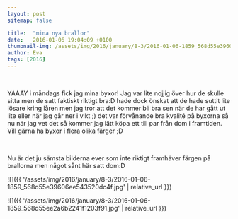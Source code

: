 ```yaml
---
layout: post
sitemap: false

title:  "mina nya brallor"
date:   2016-01-06 19:04:09 +0100
thumbnail-img: /assets/img/2016/january/8-3/2016-01-06-1859_568d55e39606ee543520dc4f.jpg
author: Eva
tags: [2016]
---
```


 




YAAAY i måndags fick jag mina byxor! Jag var lite nojjig över hur de skulle sitta men de satt faktiskt riktigt bra:D hade dock önskat att de hade suttit lite lösare kring låren men jag tror att det kommer bli bra sen när de har gått ut lite eller när jag går ner i vikt ;) det var förvånande bra kvalité på byxorna så nu när jag vet det så kommer jag lätt köpa ett till par från dom i framtiden. Vill gärna ha byxor i flera olika färger ;D 




 




Nu är det ju sämsta bilderna ever som inte riktigt framhäver färgen på brallorna men något sånt här satt dom:D

![]({{ '/assets/img/2016/january/8-3/2016-01-06-1859_568d55e39606ee543520dc4f.jpg'  | relative_url }})

![]({{ '/assets/img/2016/january/8-3/2016-01-06-1859_568d55ee2a6b2241f1203f91.jpg'  | relative_url }})

